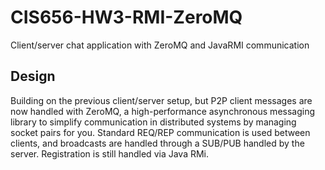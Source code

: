 # CIS656-HW3-RMI-ZeroMQ
Client/server chat application with ZeroMQ and JavaRMI communication

## Design
Building on the previous client/server setup, but P2P client messages are now handled with ZeroMQ, a high-performance asynchronous messaging library to simplify communication in distributed systems by managing socket pairs for you. Standard REQ/REP communication is used between clients, and broadcasts are handled through a SUB/PUB handled by the server. Registration is still handled via Java RMi.
